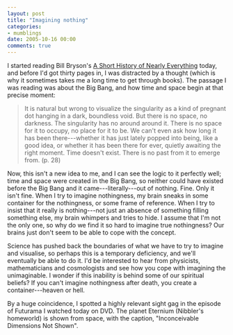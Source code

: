 ```yaml
---
layout: post
title: "Imagining nothing"
categories:
- mumblings
date: 2005-10-16 00:00
comments: true
---
```


<p>I started reading Bill Bryson's <a href="http://www.amazon.co.uk/exec/obidos/redirect?tag=butshesagirl-21%26link_code=xm2%26camp=2025%26creative=165953%26path=http://www.amazon.co.uk/gp/redirect.html%253fASIN=0552997048%2526tag=butshesagirl-21%2526lcode=xm2%2526cID=2025%2526ccmID=165953%2526location=/o/ASIN/0552997048%25253FSubscriptionId=02ZH6J1W0649DTNS6002">A Short History of Nearly Everything</a> today, and before I'd got thirty pages in, I was distracted by a thought (which is why it sometimes takes me a long time to get through books). The passage I was reading was about the Big Bang, and how time and space begin at that precise moment:</p>

<blockquote><p>It is natural but wrong to visualize the singularity as a kind of pregnant dot hanging in a dark, boundless void. But there is no space, no darkness. The singularity has no around around it. There is no space for it to occupy, no place for it to be. We can't even ask how long it has been there---whether it has just lately popped into being, like a good idea, or whether it has been there for ever, quietly awaiting the right moment. Time doesn't exist. There is no past from it to emerge from. (p. 28)</p></blockquote>

<p>Now, this isn't a new idea to me, and I can see the logic to it perfectly well; time and space were created in the Big Bang, so neither could have existed before the Big Bang and it came---literally---out of nothing. Fine. Only it isn't fine. When I try to imagine nothingness, my brain sneaks in some container for the nothingness, or some frame of reference. When I try to insist that it really is nothing---not just an absence of something filling something else, my brain whimpers and tries to hide. I assume that I'm not the only one, so why do we find it so hard to imagine true nothingness? Our brains just don't seem to be able to cope with the concept.</p>

<p>Science has pushed back the boundaries of what we have to try to imagine and visualise, so perhaps this is a temporary deficiency, and we'll eventually be able to do it. I'd be interested to hear from physicists, mathematicians and cosmologists and see how you cope with imagining the unimaginable. I wonder if this inability is behind some of our spiritual beliefs? If you can't imagine nothingness after death, you create a container---heaven or hell.</p>

<p>By a huge coincidence, I spotted a highly relevant sight gag in the episode of Futurama I watched today on DVD. The planet Eternium (Nibbler's homeworld) is shown from space, with the caption, "Inconceivable Dimensions Not Shown".</p>



